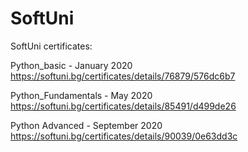 # SoftUni

SoftUni certificates: 

Python_basic - January 2020 https://softuni.bg/certificates/details/76879/576dc6b7

Python_Fundamentals - May 2020 https://softuni.bg/certificates/details/85491/d499de26

Python Advanced - September 2020 https://softuni.bg/certificates/details/90039/0e63dd3c

